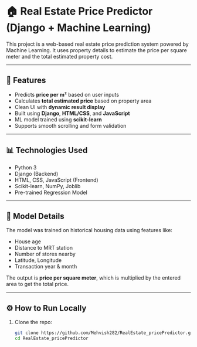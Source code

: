 # 🏠 Real Estate Price Predictor (Django + Machine Learning)

This project is a web-based real estate price prediction system powered by Machine Learning. It uses property details to estimate the price per square meter and the total estimated property cost.<!-- Optional if you want to show a preview -->

---

## 🚀 Features

- Predicts **price per m²** based on user inputs
- Calculates **total estimated price** based on property area
- Clean UI with **dynamic result display**
- Built using **Django**, **HTML/CSS**, and **JavaScript**
- ML model trained using **scikit-learn**
- Supports smooth scrolling and form validation

---

## 📊 Technologies Used

- Python 3
- Django (Backend)
- HTML, CSS, JavaScript (Frontend)
- Scikit-learn, NumPy, Joblib
- Pre-trained Regression Model

---

## 🧠 Model Details

The model was trained on historical housing data using features like:
- House age
- Distance to MRT station
- Number of stores nearby
- Latitude, Longitude
- Transaction year & month

The output is **price per square meter**, which is multiplied by the entered area to get the total price.

---

## ⚙️ How to Run Locally

1. Clone the repo:

   ```bash
   git clone https://github.com/Mehvish282/RealEstate_pricePredictor.git
   cd RealEstate_pricePredictor
